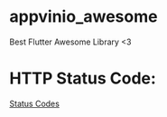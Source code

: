 # appvinio_awesome
Best Flutter Awesome Library &lt;3

# HTTP Status Code:
[Status Codes](https://developer.mozilla.org/en-US/docs/Web/HTTP/Status)
